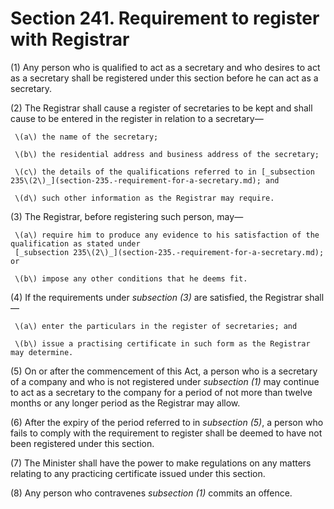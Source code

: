 # Section 241. Requirement to register with Registrar

\(1\) Any person who is qualified to act as a secretary and who desires to act as a secretary shall be registered under this section before he can act as a secretary.

\(2\) The Registrar shall cause a register of secretaries to be kept and shall cause to be entered in the register in relation to a secretary—

     \(a\) the name of the secretary;

     \(b\) the residential address and business address of the secretary;

     \(c\) the details of the qualifications referred to in [_subsection 235\(2\)_](section-235.-requirement-for-a-secretary.md); and

     \(d\) such other information as the Registrar may require.

\(3\) The Registrar, before registering such person, may—

     \(a\) require him to produce any evidence to his satisfaction of the qualification as stated under  
     [_subsection 235\(2\)_](section-235.-requirement-for-a-secretary.md); or

     \(b\) impose any other conditions that he deems fit.

\(4\) If the requirements under _subsection \(3\)_ are satisfied, the Registrar shall—

     \(a\) enter the particulars in the register of secretaries; and

     \(b\) issue a practising certificate in such form as the Registrar may determine.

\(5\) On or after the commencement of this Act, a person who is a secretary of a company and who is not registered under _subsection \(1\)_ may continue to act as a secretary to the company for a period of not more than twelve months or any longer period as the Registrar may allow.

\(6\) After the expiry of the period referred to in _subsection \(5\)_, a person who fails to comply with the requirement to register shall be deemed to have not been registered under this section.

\(7\) The Minister shall have the power to make regulations on any matters relating to any practicing certificate issued under this section.

\(8\) Any person who contravenes _subsection \(1\)_ commits an offence.

